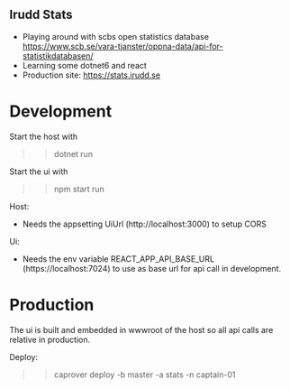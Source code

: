 ## Irudd Stats
- Playing around with scbs open statistics database https://www.scb.se/vara-tjanster/oppna-data/api-for-statistikdatabasen/
- Learning some dotnet6 and react
- Production site: https://stats.irudd.se

# Development

Start the host with

>> dotnet run

Start the ui with

>> npm start run

Host:

- Needs the appsetting UiUrl (http://localhost:3000) to setup CORS

Ui:

- Needs the env variable REACT_APP_API_BASE_URL (https://localhost:7024) to use as base url for api call in development.

# Production
The ui is built and embedded in wwwroot of the host so all api calls are relative in production.

Deploy:

>> caprover deploy -b master -a stats -n captain-01